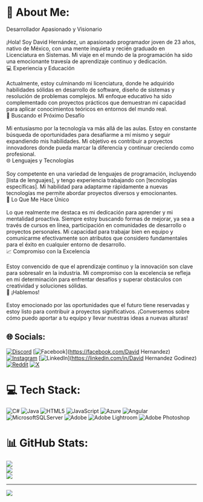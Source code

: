# 💫 About Me:
Desarrollador Apasionado y Visionario<br><br>¡Hola! Soy David Hernández, un apasionado programador joven de 23 años, nativo de México, con una mente inquieta y recién graduado en Licenciatura en Sistemas. Mi viaje en el mundo de la programación ha sido una emocionante travesía de aprendizaje continuo y dedicación.<br>💻 Experiencia y Educación<br><br>Actualmente, estoy culminando mi licenciatura, donde he adquirido habilidades sólidas en desarrollo de software, diseño de sistemas y resolución de problemas complejos. Mi enfoque educativo ha sido complementado con proyectos prácticos que demuestran mi capacidad para aplicar conocimientos teóricos en entornos del mundo real.<br>🚀 Buscando el Próximo Desafío<br><br>Mi entusiasmo por la tecnología va más allá de las aulas. Estoy en constante búsqueda de oportunidades para desafiarme a mí mismo y seguir expandiendo mis habilidades. Mi objetivo es contribuir a proyectos innovadores donde pueda marcar la diferencia y continuar creciendo como profesional.<br>🌐 Lenguajes y Tecnologías<br><br>Soy competente en una variedad de lenguajes de programación, incluyendo [lista de lenguajes], y tengo experiencia trabajando con [tecnologías específicas]. Mi habilidad para adaptarme rápidamente a nuevas tecnologías me permite abordar proyectos diversos y emocionantes.<br>🌟 Lo Que Me Hace Único<br><br>Lo que realmente me destaca es mi dedicación para aprender y mi mentalidad proactiva. Siempre estoy buscando formas de mejorar, ya sea a través de cursos en línea, participación en comunidades de desarrollo o proyectos personales. Mi capacidad para trabajar bien en equipo y comunicarme efectivamente son atributos que considero fundamentales para el éxito en cualquier entorno de desarrollo.<br>📈 Compromiso con la Excelencia<br><br>Estoy convencido de que el aprendizaje continuo y la innovación son clave para sobresalir en la industria. Mi compromiso con la excelencia se refleja en mi determinación para enfrentar desafíos y superar obstáculos con creatividad y soluciones sólidas.<br>🤝 ¡Hablemos!<br><br>Estoy emocionado por las oportunidades que el futuro tiene reservadas y estoy listo para contribuir a proyectos significativos. ¡Conversemos sobre cómo puedo aportar a tu equipo y llevar nuestras ideas a nuevas alturas!


## 🌐 Socials:
[![Discord](https://img.shields.io/badge/Discord-%237289DA.svg?logo=discord&logoColor=white)](https://discord.gg/Dﮐl音David楽#5314) [![Facebook](https://img.shields.io/badge/Facebook-%231877F2.svg?logo=Facebook&logoColor=white)](https://facebook.com/David Hernandez) [![Instagram](https://img.shields.io/badge/Instagram-%23E4405F.svg?logo=Instagram&logoColor=white)](https://instagram.com/david_hergo_) [![LinkedIn](https://img.shields.io/badge/LinkedIn-%230077B5.svg?logo=linkedin&logoColor=white)](https://linkedin.com/in/David Hernandez Godinez) [![Reddit](https://img.shields.io/badge/Reddit-%23FF4500.svg?logo=Reddit&logoColor=white)](https://reddit.com/user/DavidHG00) [![X](https://img.shields.io/badge/X-black.svg?logo=X&logoColor=white)](https://x.com/@davidhergo121) 

# 💻 Tech Stack:
![C#](https://img.shields.io/badge/c%23-%23239120.svg?style=for-the-badge&logo=csharp&logoColor=white) ![Java](https://img.shields.io/badge/java-%23ED8B00.svg?style=for-the-badge&logo=openjdk&logoColor=white) ![HTML5](https://img.shields.io/badge/html5-%23E34F26.svg?style=for-the-badge&logo=html5&logoColor=white) ![JavaScript](https://img.shields.io/badge/javascript-%23323330.svg?style=for-the-badge&logo=javascript&logoColor=%23F7DF1E) ![Azure](https://img.shields.io/badge/azure-%230072C6.svg?style=for-the-badge&logo=microsoftazure&logoColor=white) ![Angular](https://img.shields.io/badge/angular-%23DD0031.svg?style=for-the-badge&logo=angular&logoColor=white) ![MicrosoftSQLServer](https://img.shields.io/badge/Microsoft%20SQL%20Server-CC2927?style=for-the-badge&logo=microsoft%20sql%20server&logoColor=white) ![Adobe](https://img.shields.io/badge/adobe-%23FF0000.svg?style=for-the-badge&logo=adobe&logoColor=white) ![Adobe Lightroom](https://img.shields.io/badge/Adobe%20Lightroom-31A8FF.svg?style=for-the-badge&logo=Adobe%20Lightroom&logoColor=white) ![Adobe Photoshop](https://img.shields.io/badge/adobe%20photoshop-%2331A8FF.svg?style=for-the-badge&logo=adobe%20photoshop&logoColor=white)
# 📊 GitHub Stats:
![](https://github-readme-stats.vercel.app/api?username=DavidHG00&theme=tokyonight&hide_border=false&include_all_commits=false&count_private=false)<br/>
![](https://github-readme-streak-stats.herokuapp.com/?user=DavidHG00&theme=tokyonight&hide_border=false)<br/>
![](https://github-readme-stats.vercel.app/api/top-langs/?username=DavidHG00&theme=tokyonight&hide_border=false&include_all_commits=false&count_private=false&layout=compact)

---
[![](https://visitcount.itsvg.in/api?id=DavidHG00&icon=0&color=0)](https://visitcount.itsvg.in)

<!-- Proudly created with GPRM ( https://gprm.itsvg.in ) -->
